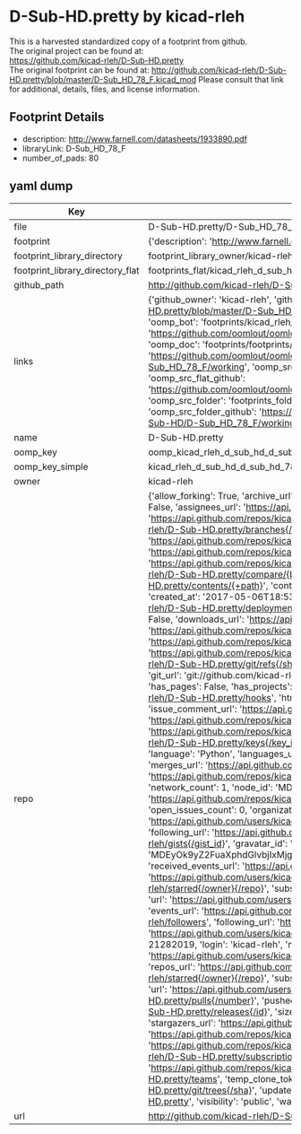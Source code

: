 # D-Sub-HD.pretty by kicad-rleh  
This is a harvested standardized copy of a footprint from github.  
The original project can be found at:  
https://github.com/kicad-rleh/D-Sub-HD.pretty  
The original footprint can be found at:
http://github.com/kicad-rleh/D-Sub-HD.pretty/blob/master/D-Sub_HD_78_F.kicad_mod
Please consult that link for additional, details, files, and license information.  
## Footprint Details
* description: http://www.farnell.com/datasheets/1933890.pdf  
* libraryLink: D-Sub_HD_78_F  
* number_of_pads: 80  
## yaml dump  
| Key | Value |  
| --- | --- |  
| file | D-Sub-HD.pretty/D-Sub_HD_78_F.kicad_mod |  
| footprint | {'description': 'http://www.farnell.com/datasheets/1933890.pdf', 'libraryLink': 'D-Sub_HD_78_F', 'number_of_pads': 80} |  
| footprint_library_directory | footprint_library_owner/kicad-rleh_D-Sub-HD.pretty |  
| footprint_library_directory_flat | footprints_flat/kicad_rleh_d_sub_hd_d_sub_hd_78_f/working |  
| github_path | http://github.com/kicad-rleh/D-Sub-HD.pretty/blob/master/D-Sub_HD_78_F.kicad_mod |  
| links | {'github_owner': 'kicad-rleh', 'github_repo_name': 'D-Sub-HD.pretty', 'github_src': 'http://github.com/kicad-rleh/D-Sub-HD.pretty/blob/master/D-Sub_HD_78_F.kicad_mod', 'github_src_repo': 'https://github.com/kicad-rleh/D-Sub-HD.pretty', 'oomp_bot': 'footprints/kicad_rleh_d_sub_hd_d_sub_hd_78_f/working', 'oomp_bot_github': 'https://github.com/oomlout/oomlout_oomp_footprint_bot/tree/main/footprints/kicad_rleh_d_sub_hd_d_sub_hd_78_f/working', 'oomp_doc': 'footprints/footprints/kicad-rleh/D-Sub-HD/D-Sub_HD_78_F/working/', 'oomp_doc_github': 'https://github.com/oomlout/oomlout_oomp_footprint_doc/tree/main/footprints/footprints/kicad-rleh/D-Sub-HD/D-Sub_HD_78_F/working', 'oomp_src_flat': 'footprints_flat/footprints_flat/kicad_rleh_d_sub_hd_d_sub_hd_78_f/working', 'oomp_src_flat_github': 'https://github.com/oomlout/oomlout_oomp_footprint_src/tree/main/footprints_flat/kicad_rleh_d_sub_hd_d_sub_hd_78_f/working', 'oomp_src_folder': 'footprints_folder/footprints_folder/kicad-rleh/D-Sub-HD/D-Sub_HD_78_F/working', 'oomp_src_folder_github': 'https://github.com/oomlout/oomlout_oomp_footprint_src/tree/main/footprints_folder/kicad-rleh/D-Sub-HD/D-Sub_HD_78_F/working'} |  
| name | D-Sub-HD.pretty |  
| oomp_key | oomp_kicad_rleh_d_sub_hd_d_sub_hd_78_f |  
| oomp_key_simple | kicad_rleh_d_sub_hd_d_sub_hd_78_f |  
| owner | kicad-rleh |  
| repo | {'allow_forking': True, 'archive_url': 'https://api.github.com/repos/kicad-rleh/D-Sub-HD.pretty/{archive_format}{/ref}', 'archived': False, 'assignees_url': 'https://api.github.com/repos/kicad-rleh/D-Sub-HD.pretty/assignees{/user}', 'blobs_url': 'https://api.github.com/repos/kicad-rleh/D-Sub-HD.pretty/git/blobs{/sha}', 'branches_url': 'https://api.github.com/repos/kicad-rleh/D-Sub-HD.pretty/branches{/branch}', 'clone_url': 'https://github.com/kicad-rleh/D-Sub-HD.pretty.git', 'collaborators_url': 'https://api.github.com/repos/kicad-rleh/D-Sub-HD.pretty/collaborators{/collaborator}', 'comments_url': 'https://api.github.com/repos/kicad-rleh/D-Sub-HD.pretty/comments{/number}', 'commits_url': 'https://api.github.com/repos/kicad-rleh/D-Sub-HD.pretty/commits{/sha}', 'compare_url': 'https://api.github.com/repos/kicad-rleh/D-Sub-HD.pretty/compare/{base}...{head}', 'contents_url': 'https://api.github.com/repos/kicad-rleh/D-Sub-HD.pretty/contents/{+path}', 'contributors_url': 'https://api.github.com/repos/kicad-rleh/D-Sub-HD.pretty/contributors', 'created_at': '2017-05-06T18:53:38Z', 'default_branch': 'master', 'deployments_url': 'https://api.github.com/repos/kicad-rleh/D-Sub-HD.pretty/deployments', 'description': 'KiCAD Footprints: D-Sub D Sub HD High Density Connectors', 'disabled': False, 'downloads_url': 'https://api.github.com/repos/kicad-rleh/D-Sub-HD.pretty/downloads', 'events_url': 'https://api.github.com/repos/kicad-rleh/D-Sub-HD.pretty/events', 'fork': False, 'forks': 1, 'forks_count': 1, 'forks_url': 'https://api.github.com/repos/kicad-rleh/D-Sub-HD.pretty/forks', 'full_name': 'kicad-rleh/D-Sub-HD.pretty', 'git_commits_url': 'https://api.github.com/repos/kicad-rleh/D-Sub-HD.pretty/git/commits{/sha}', 'git_refs_url': 'https://api.github.com/repos/kicad-rleh/D-Sub-HD.pretty/git/refs{/sha}', 'git_tags_url': 'https://api.github.com/repos/kicad-rleh/D-Sub-HD.pretty/git/tags{/sha}', 'git_url': 'git://github.com/kicad-rleh/D-Sub-HD.pretty.git', 'has_discussions': False, 'has_downloads': True, 'has_issues': True, 'has_pages': False, 'has_projects': True, 'has_wiki': True, 'homepage': None, 'hooks_url': 'https://api.github.com/repos/kicad-rleh/D-Sub-HD.pretty/hooks', 'html_url': 'https://github.com/kicad-rleh/D-Sub-HD.pretty', 'id': 90484345, 'is_template': False, 'issue_comment_url': 'https://api.github.com/repos/kicad-rleh/D-Sub-HD.pretty/issues/comments{/number}', 'issue_events_url': 'https://api.github.com/repos/kicad-rleh/D-Sub-HD.pretty/issues/events{/number}', 'issues_url': 'https://api.github.com/repos/kicad-rleh/D-Sub-HD.pretty/issues{/number}', 'keys_url': 'https://api.github.com/repos/kicad-rleh/D-Sub-HD.pretty/keys{/key_id}', 'labels_url': 'https://api.github.com/repos/kicad-rleh/D-Sub-HD.pretty/labels{/name}', 'language': 'Python', 'languages_url': 'https://api.github.com/repos/kicad-rleh/D-Sub-HD.pretty/languages', 'license': None, 'merges_url': 'https://api.github.com/repos/kicad-rleh/D-Sub-HD.pretty/merges', 'milestones_url': 'https://api.github.com/repos/kicad-rleh/D-Sub-HD.pretty/milestones{/number}', 'mirror_url': None, 'name': 'D-Sub-HD.pretty', 'network_count': 1, 'node_id': 'MDEwOlJlcG9zaXRvcnk5MDQ4NDM0NQ==', 'notifications_url': 'https://api.github.com/repos/kicad-rleh/D-Sub-HD.pretty/notifications{?since,all,participating}', 'open_issues': 0, 'open_issues_count': 0, 'organization': {'avatar_url': 'https://avatars.githubusercontent.com/u/21282019?v=4', 'events_url': 'https://api.github.com/users/kicad-rleh/events{/privacy}', 'followers_url': 'https://api.github.com/users/kicad-rleh/followers', 'following_url': 'https://api.github.com/users/kicad-rleh/following{/other_user}', 'gists_url': 'https://api.github.com/users/kicad-rleh/gists{/gist_id}', 'gravatar_id': '', 'html_url': 'https://github.com/kicad-rleh', 'id': 21282019, 'login': 'kicad-rleh', 'node_id': 'MDEyOk9yZ2FuaXphdGlvbjIxMjgyMDE5', 'organizations_url': 'https://api.github.com/users/kicad-rleh/orgs', 'received_events_url': 'https://api.github.com/users/kicad-rleh/received_events', 'repos_url': 'https://api.github.com/users/kicad-rleh/repos', 'site_admin': False, 'starred_url': 'https://api.github.com/users/kicad-rleh/starred{/owner}{/repo}', 'subscriptions_url': 'https://api.github.com/users/kicad-rleh/subscriptions', 'type': 'Organization', 'url': 'https://api.github.com/users/kicad-rleh'}, 'owner': {'avatar_url': 'https://avatars.githubusercontent.com/u/21282019?v=4', 'events_url': 'https://api.github.com/users/kicad-rleh/events{/privacy}', 'followers_url': 'https://api.github.com/users/kicad-rleh/followers', 'following_url': 'https://api.github.com/users/kicad-rleh/following{/other_user}', 'gists_url': 'https://api.github.com/users/kicad-rleh/gists{/gist_id}', 'gravatar_id': '', 'html_url': 'https://github.com/kicad-rleh', 'id': 21282019, 'login': 'kicad-rleh', 'node_id': 'MDEyOk9yZ2FuaXphdGlvbjIxMjgyMDE5', 'organizations_url': 'https://api.github.com/users/kicad-rleh/orgs', 'received_events_url': 'https://api.github.com/users/kicad-rleh/received_events', 'repos_url': 'https://api.github.com/users/kicad-rleh/repos', 'site_admin': False, 'starred_url': 'https://api.github.com/users/kicad-rleh/starred{/owner}{/repo}', 'subscriptions_url': 'https://api.github.com/users/kicad-rleh/subscriptions', 'type': 'Organization', 'url': 'https://api.github.com/users/kicad-rleh'}, 'private': False, 'pulls_url': 'https://api.github.com/repos/kicad-rleh/D-Sub-HD.pretty/pulls{/number}', 'pushed_at': '2017-11-27T05:19:13Z', 'releases_url': 'https://api.github.com/repos/kicad-rleh/D-Sub-HD.pretty/releases{/id}', 'size': 5, 'ssh_url': 'git@github.com:kicad-rleh/D-Sub-HD.pretty.git', 'stargazers_count': 2, 'stargazers_url': 'https://api.github.com/repos/kicad-rleh/D-Sub-HD.pretty/stargazers', 'statuses_url': 'https://api.github.com/repos/kicad-rleh/D-Sub-HD.pretty/statuses/{sha}', 'subscribers_count': 2, 'subscribers_url': 'https://api.github.com/repos/kicad-rleh/D-Sub-HD.pretty/subscribers', 'subscription_url': 'https://api.github.com/repos/kicad-rleh/D-Sub-HD.pretty/subscription', 'svn_url': 'https://github.com/kicad-rleh/D-Sub-HD.pretty', 'tags_url': 'https://api.github.com/repos/kicad-rleh/D-Sub-HD.pretty/tags', 'teams_url': 'https://api.github.com/repos/kicad-rleh/D-Sub-HD.pretty/teams', 'temp_clone_token': None, 'topics': [], 'trees_url': 'https://api.github.com/repos/kicad-rleh/D-Sub-HD.pretty/git/trees{/sha}', 'updated_at': '2018-02-02T09:45:11Z', 'url': 'https://api.github.com/repos/kicad-rleh/D-Sub-HD.pretty', 'visibility': 'public', 'watchers': 2, 'watchers_count': 2, 'web_commit_signoff_required': False} |  
| url | http://github.com/kicad-rleh/D-Sub-HD.pretty |  

